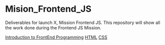 # Mision_Frontend_JS
Deliverables for launch X, Mission Frontend JS. This repository will show all the work done during the Frontend JS Mission.

[Introduction to FrontEnd Programming](https://github.com/HannyCarballo/Mision_Frontend_JS/tree/main/Semana%201%20-%20Despegue%20%F0%9F%9A%80)
[HTML](https://github.com/HannyCarballo/Mision_Frontend_JS/tree/main/Semana%202%20-%20Primer%20Vuelo%20%F0%9F%9B%B8)
[CSS](https://github.com/HannyCarballo/Mision_Frontend_JS/tree/main/Semana%203%20-%20Volando%20con%20estilo%20%F0%9F%8E%A8)
